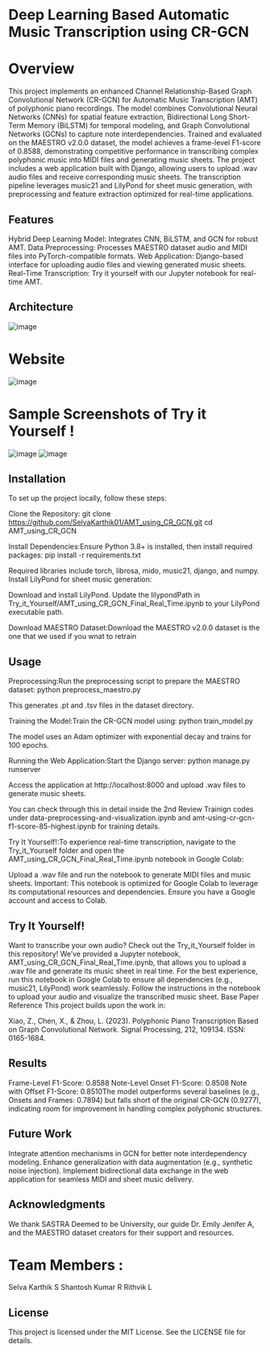 # Deep Learning Based Automatic Music Transcription using CR-GCN
# Overview
This project implements an enhanced Channel Relationship-Based Graph Convolutional Network (CR-GCN) for Automatic Music Transcription (AMT) of polyphonic piano recordings. The model combines Convolutional Neural Networks (CNNs) for spatial feature extraction, Bidirectional Long Short-Term Memory (BiLSTM) for temporal modeling, and Graph Convolutional Networks (GCNs) to capture note interdependencies. Trained and evaluated on the MAESTRO v2.0.0 dataset, the model achieves a frame-level F1-score of 0.8588, demonstrating competitive performance in transcribing complex polyphonic music into MIDI files and generating music sheets.
The project includes a web application built with Django, allowing users to upload .wav audio files and receive corresponding music sheets. The transcription pipeline leverages music21 and LilyPond for sheet music generation, with preprocessing and feature extraction optimized for real-time applications.
## Features

Hybrid Deep Learning Model: Integrates CNN, BiLSTM, and GCN for robust AMT.
Data Preprocessing: Processes MAESTRO dataset audio and MIDI files into PyTorch-compatible formats.
Web Application: Django-based interface for uploading audio files and viewing generated music sheets.
Real-Time Transcription: Try it yourself with our Jupyter notebook for real-time AMT.

## Architecture 
![image](https://github.com/user-attachments/assets/acea78ac-900c-4903-94f1-92db87e11557)
# Website
![image](https://github.com/user-attachments/assets/dc546cfd-4659-45c1-bd9e-5c150a727471)
# Sample Screenshots of Try it Yourself !
![image](https://github.com/user-attachments/assets/cc1a7da1-c1b2-4a0d-b934-42b286a98b4f)
![image](https://github.com/user-attachments/assets/a43cbdf2-29ca-4fc9-be1a-8dc87bb6c7a7)




## Installation
To set up the project locally, follow these steps:

Clone the Repository:
git clone https://github.com/SelvaKarthik01/AMT_using_CR_GCN.git
cd AMT_using_CR_GCN


Install Dependencies:Ensure Python 3.8+ is installed, then install required packages:
pip install -r requirements.txt

Required libraries include torch, librosa, mido, music21, django, and numpy. Install LilyPond for sheet music generation:

Download and install LilyPond.
Update the lilypondPath in Try_it_Yourself/AMT_using_CR_GCN_Final_Real_Time.ipynb to your LilyPond executable path.


Download MAESTRO Dataset:Download the MAESTRO v2.0.0 dataset is the one that we used if you wnat to retrain


## Usage

Preprocessing:Run the preprocessing script to prepare the MAESTRO dataset:
python preprocess_maestro.py

This generates .pt and .tsv files in the dataset directory.

Training the Model:Train the CR-GCN model using:
python train_model.py

The model uses an Adam optimizer with exponential decay and trains for 100 epochs.

Running the Web Application:Start the Django server:
python manage.py runserver

Access the application at http://localhost:8000 and upload .wav files to generate music sheets.

You can check through this in detail inside the 2nd Review Trainign codes under data-preprocessing-and-visualization.ipynb and amt-using-cr-gcn-f1-score-85-highest.ipynb for training details.

Try It Yourself!:To experience real-time transcription, navigate to the Try_it_Yourself folder and open the AMT_using_CR_GCN_Final_Real_Time.ipynb notebook in Google Colab:

Upload a .wav file and run the notebook to generate MIDI files and music sheets.
Important: This notebook is optimized for Google Colab to leverage its computational resources and dependencies. Ensure you have a Google account and access to Colab.



## Try It Yourself!
Want to transcribe your own audio? Check out the Try_it_Yourself folder in this repository! We’ve provided a Jupyter notebook, AMT_using_CR_GCN_Final_Real_Time.ipynb, that allows you to upload a .wav file and generate its music sheet in real time. For the best experience, run this notebook in Google Colab to ensure all dependencies (e.g., music21, LilyPond) work seamlessly. Follow the instructions in the notebook to upload your audio and visualize the transcribed music sheet.
Base Paper Reference
This project builds upon the work in:

Xiao, Z., Chen, X., & Zhou, L. (2023). Polyphonic Piano Transcription Based on Graph Convolutional Network. Signal Processing, 212, 109134. ISSN: 0165-1684.

## Results

Frame-Level F1-Score: 0.8588
Note-Level Onset F1-Score: 0.8508
Note with Offset F1-Score: 0.8510The model outperforms several baselines (e.g., Onsets and Frames: 0.7894) but falls short of the original CR-GCN (0.9277), indicating room for improvement in handling complex polyphonic structures.

## Future Work

Integrate attention mechanisms in GCN for better note interdependency modeling.
Enhance generalization with data augmentation (e.g., synthetic noise injection).
Implement bidirectional data exchange in the web application for seamless MIDI and sheet music delivery.

## Acknowledgments
We thank SASTRA Deemed to be University, our guide Dr. Emily Jenifer A, and the MAESTRO dataset creators for their support and resources.
# Team Members :
Selva Karthik S
Shantosh Kumar R
Rithvik L

## License
This project is licensed under the MIT License. See the LICENSE file for details.
